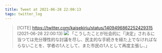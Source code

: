 ```yaml
---
title: Tweet at 2021-06-28 22:00:13
tags: twitter_log
---
```


> [!CITE] https://twitter.com/kaisekiriu/status/1409496862252429315 (2021-06-28 22:00:13)
> ![](https://twitter.com/kaisekiriu/status/1409496862252429315)
> 「こうしたことが社会的に「決定」されるに当つては充分理性的な討議を尽し、民主的な手続きを経た上でなければならないことを、学者の1人として、また市民の1人として再度主張し、」
